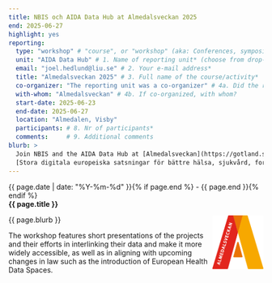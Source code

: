 ```yaml
---
title: NBIS och AIDA Data Hub at Almedalsveckan 2025
end: 2025-06-27
highlight: yes
reporting:
  type: "workshop" # "course", or "workshop" (aka: Conferences, symposia, seminars and workshops)
  unit: "AIDA Data Hub" # 1. Name of reporting unit* (choose from drop-down menu)
  email: "joel.hedlund@liu.se" # 2. Your e-mail address* 	
  title: "Almedalsveckan 2025" # 3. Full name of the course/activity*
  co-organizer: "The reporting unit was a co-organizer" # 4a. Did the reporting unit organize or co-organize the course?* : "The reporting unit was a co-organizer", or "The reporting unit was the main organizer". 	
  with-whom: "Almedalsveckan" # 4b. If co-organized, with whom?
  start-date: 2025-06-23
  end-date: 2025-06-27
  location: "Almedalen, Visby"
  participants: # 8. Nr of participants*
  comments:     # 9. Additional comments
blurb: >
  Join NBIS and the AIDA Data Hub at [Almedalsveckan](https://gotland.se/rg/almedalsveckan) in Visby, and learn more about how some of the large European efforts in biomedicine with Swedish leadership roles are contributing to better healthcare, research, and innovation. Take the chance to meet with leaders from the Genomic Data Infrastructure ([GDI](https://gdi.onemilliongenomes.eu/)) for sequence data, [Bigpicture](https://bigpicture.eu/) for digital pathologi AI, and [EUCAIM](https://cancerimage.eu/) for cancer image data. The title of the workshop is
  [Stora digitala europeiska satsningar för bättre hälsa, sjukvård, forskning och innovation](https://gotland.se/rg/almedalsveckan/evenemang-almedalsveckan/2025/302).
---
```

<span class="small">{{ page.date | date: "%Y-%m-%d" }}{% if page.end %} - {{ page.end }}{% endif %}</span>  
<strong>{{ page.title }}</strong>  
<div><img src="/assets/images/logos/almedalsveckan.svg" alt="Almedalsveckan Logo" style="float: right; width: 20%;"></div>
{{ page.blurb }}

The workshop features short presentations of the projects and their efforts in
interlinking their data and make it more widely accessible, as well as in aligning
with upcoming changes in law such as the introduction of European Health Data Spaces.
